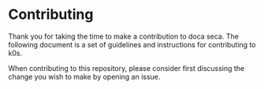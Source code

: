 # Contributing

Thank you for taking the time to make a contribution to doca seca. The following document is a set of guidelines and instructions for contributing to k0s.

When contributing to this repository, please consider first discussing the change you wish to make by opening an issue.
